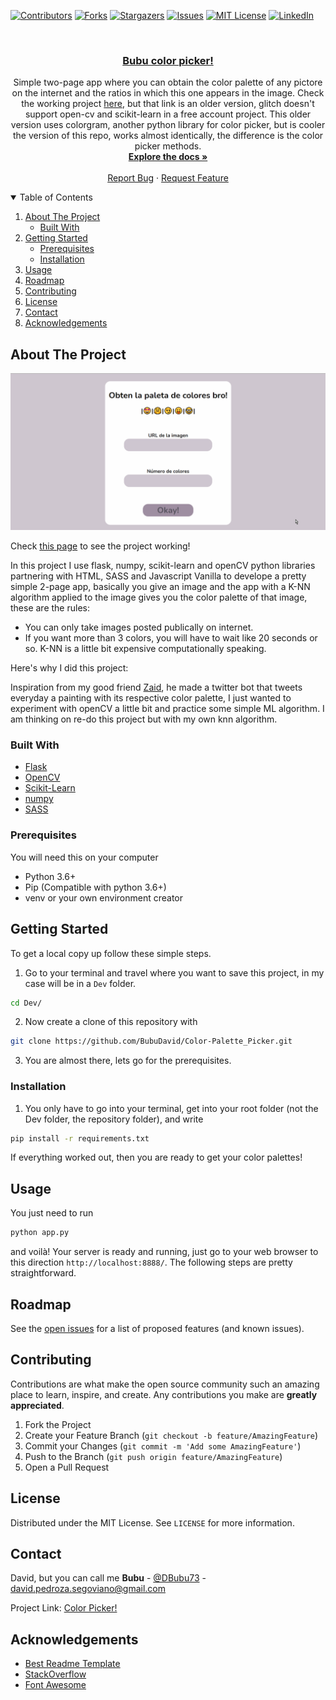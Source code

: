<!--
*** Thanks for checking out the Best-README-Template. If you have a suggestion
*** that would make this better, please fork the repo and create a pull request
*** or simply open an issue with the tag "enhancement".
*** Thanks again! Now go create something AMAZING! :D
-->

<!-- PROJECT SHIELDS -->
<!--
*** I'm using markdown "reference style" links for readability.
*** Reference links are enclosed in brackets [ ] instead of parentheses ( ).
*** See the bottom of this document for the declaration of the reference variables
*** for contributors-url, forks-url, etc. This is an optional, concise syntax you may use.
*** https://www.markdownguide.org/basic-syntax/#reference-style-links
-->

[![Contributors][contributors-shield]][contributors-url]
[![Forks][forks-shield]][forks-url]
[![Stargazers][stars-shield]][stars-url]
[![Issues][issues-shield]][issues-url]
[![MIT License][license-shield]][license-url]
[![LinkedIn][linkedin-shield]][linkedin-url]

<!-- PROJECT LOGO -->
<br />
<p align="center">

  <h3 align="center"><a href="https://palette-bubupicker.glitch.me">Bubu color picker!</a></h3>

  <p align="center">
    Simple two-page app where you can obtain the color palette of any pictore on the internet and the ratios in which this one appears in the image.
    Check the working project <a href="https://palette-bubupicker.glitch.me">here</a>, but that link is an older version, glitch doesn't support open-cv and scikit-learn in a free account project. This older version uses colorgram, another python library for color picker, but is cooler the version of this repo, works almost identically, the difference is the color picker methods.
    <br />
    <a href="https://github.com/BubuDavid/Color-Palette_Picker.git"><strong>Explore the docs »</strong></a>
    <br />
    <br />
    <a href="https://github.com/BubuDavid/Color-Palette_Picker.git/issues">Report Bug</a>
    ·
    <a href="https://github.com/BubuDavid/Color-Palette_Picker.git/issues">Request Feature</a>
  </p>
</p>

<!-- TABLE OF CONTENTS -->
<details open="open">
  <summary>Table of Contents</summary>
  <ol>
    <li>
      <a href="#about-the-project">About The Project</a>
      <ul>
        <li><a href="#built-with">Built With</a></li>
      </ul>
    </li>
    <li>
      <a href="#getting-started">Getting Started</a>
      <ul>
        <li><a href="#prerequisites">Prerequisites</a></li>
        <li><a href="#installation">Installation</a></li>
      </ul>
    </li>
    <li><a href="#usage">Usage</a></li>
    <li><a href="#roadmap">Roadmap</a></li>
    <li><a href="#contributing">Contributing</a></li>
    <li><a href="#license">License</a></li>
    <li><a href="#contact">Contact</a></li>
    <li><a href="#acknowledgements">Acknowledgements</a></li>
  </ol>
</details>

<!-- ABOUT THE PROJECT -->

## About The Project

[![Product Name Screen Shot][product-screenshot]](https://palette-bubupicker.glitch.me)

Check [this page](https://palette-bubupicker.glitch.me) to see the project working!

In this project I use flask, numpy, scikit-learn and openCV python libraries partnering with HTML, SASS and Javascript Vanilla to develope a pretty simple 2-page app, basically you give an image and the app with a K-NN algorithm applied to the image gives you the color palette of that image, these are the rules:

- You can only take images posted publically on internet.
- If you want more than 3 colors, you will have to wait like 20 seconds or so. K-NN is a little bit expensive computationally speaking.

Here's why I did this project:

Inspiration from my good friend [Zaid](https://github.com/ZaidDeAnda), he made a twitter bot that tweets everyday a painting with its respective color palette, I just wanted to experiment with openCV a little bit
and practice some simple ML algorithm. I am thinking on re-do this project but with my own knn algorithm.

### Built With

- [Flask](https://flask.palletsprojects.com/en/2.0.x/)
- [OpenCV](https://docs.opencv.org/4.5.0/d6/d00/tutorial_py_root.html)
- [Scikit-Learn](https://scikit-learn.org/stable/)
- [numpy](https://numpy.org/)
- [SASS](https://sass-lang.com/)

<!-- GETTING STARTED -->

### Prerequisites

You will need this on your computer

- Python 3.6+
- Pip (Compatible with python 3.6+)
- venv or your own environment creator

## Getting Started

To get a local copy up follow these simple steps.

1. Go to your terminal and travel where you want to save this project, in my case will be in a `Dev` folder.

```bash
cd Dev/
```

2. Now create a clone of this repository with

```bash
git clone https://github.com/BubuDavid/Color-Palette_Picker.git
```

3. You are almost there, lets go for the prerequisites.

### Installation

1. You only have to go into your terminal, get into your root folder (not the Dev folder, the repository folder), and write

```bash
pip install -r requirements.txt
```

If everything worked out, then you are ready to get your color palettes!

<!-- USAGE EXAMPLES -->

## Usage

You just need to run

```bash
python app.py
```

and voilà! Your server is ready and running, just go to your web browser to this direction `http://localhost:8888/`. The following steps are pretty straightforward.

<!-- ROADMAP -->

## Roadmap

See the [open issues](https://github.com/BubuDavid/Color-Palette_Picker.git/issues) for a list of proposed features (and known issues).

<!-- CONTRIBUTING -->

## Contributing

Contributions are what make the open source community such an amazing place to learn, inspire, and create. Any contributions you make are **greatly appreciated**.

1. Fork the Project
2. Create your Feature Branch (`git checkout -b feature/AmazingFeature`)
3. Commit your Changes (`git commit -m 'Add some AmazingFeature'`)
4. Push to the Branch (`git push origin feature/AmazingFeature`)
5. Open a Pull Request

<!-- LICENSE -->

## License

Distributed under the MIT License. See `LICENSE` for more information.

<!-- CONTACT -->

## Contact

David, but you can call me **Bubu** - [@DBubu73](https://twitter.com/DBubu73) - david.pedroza.segoviano@gmail.com

Project Link: [Color Picker!](https://github.com/BubuDavid/Color-Palette_Picker.git)

<!-- ACKNOWLEDGEMENTS -->

## Acknowledgements

- [Best Readme Template](https://github.com/othneildrew/Best-README-Template)
- [StackOverflow](https://stackoverflow.com/)
- [Font Awesome](https://fontawesome.com)

<!-- MARKDOWN LINKS & IMAGES -->
<!-- https://www.markdownguide.org/basic-syntax/#reference-style-links -->

[contributors-shield]: https://img.shields.io/github/contributors/BubuDavid/SpoTwipy.svg?style=for-the-badge
[contributors-url]: https://github.com/BubuDavid/Color-Palette_Picker.git/graphs/contributors
[forks-shield]: https://img.shields.io/github/forks/BubuDavid/SpoTwipy.svg?style=for-the-badge
[forks-url]: https://github.com/BubuDavid/Color-Palette_Picker.git/network/members
[stars-shield]: https://img.shields.io/github/stars/BubuDavid/SpoTwipy.svg?style=for-the-badge
[stars-url]: https://github.com/BubuDavid/Color-Palette_Picker.git/stargazers
[issues-shield]: https://img.shields.io/github/issues/BubuDavid/SpoTwipy.svg?style=for-the-badge
[issues-url]: https://github.com/BubuDavid/Color-Palette_Picker.git/issues
[license-shield]: https://img.shields.io/github/license/BubuDavid/SpoTwipy.svg?style=for-the-badge
[license-url]: https://github.com/BubuDavid/Color-Palette_Picker.git/blob/master/LICENSE.txt
[linkedin-shield]: https://img.shields.io/badge/-LinkedIn-black.svg?style=for-the-badge&logo=linkedin&colorB=555
[linkedin-url]: https://www.linkedin.com/in/davidpedrozasegoviano/
[product-screenshot]: static/images/screenshot.gif
